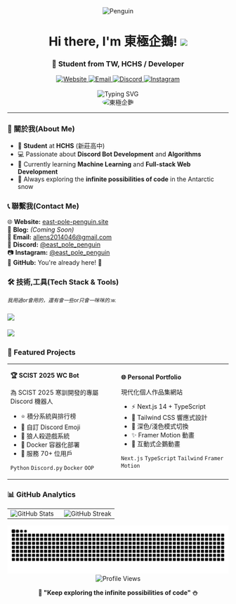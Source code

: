<div align="center">
  <img src="https://raw.githubusercontent.com/Tarikul-Islam-Anik/Animated-Fluent-Emojis/master/Emojis/Animals/Penguin.png" alt="Penguin" width="80" height="80">
  
  # Hi there, I'm 東極企鵝! <img src="https://media.giphy.com/media/hvRJCLFzcasrR4ia7z/giphy.gif" width="25">
  
  ### 🐧 Student from TW, HCHS / Developer
</div>

<div align="center">
  <a href="https://www.east-pole-penguin.site">
    <img src="https://img.shields.io/badge/Website-0078d4?style=for-the-badge&logo=microsoft-edge&logoColor=white" alt="Website" />
  </a>
  <a href="mailto:allens2014046@gmail.com">
    <img src="https://img.shields.io/badge/Email-D14836?style=for-the-badge&logo=gmail&logoColor=white" alt="Email" />
  </a>
  <a href="http://discordapp.com/users/468758934010724352">
    <img src="https://img.shields.io/badge/Discord-7289DA?style=for-the-badge&logo=discord&logoColor=white" alt="Discord" />
  </a>
  <a href="https://www.instagram.com/east_pole_penguin/">
    <img src="https://img.shields.io/badge/Instagram-E4405F?style=for-the-badge&logo=instagram&logoColor=white" alt="Instagram" />
  </a>
</div>

<br>

<div align="center">
  <img src="https://readme-typing-svg.herokuapp.com?font=Fira+Code&weight=500&pause=1000&color=00D8FF&center=true&vCenter=true&width=435&lines=High+School+Student+%F0%9F%8E%93;Discord+Bot+Developer+%F0%9F%A4%96;Algorithm+Enthusiast+%F0%9F%A7%A9;Learning+ML+%26+Web+Dev+%F0%9F%9A%80;Always+coding+in+Antarctica+%E2%9D%84" alt="Typing SVG" />
</div>

<div align="center">
  <img src="https://i.meee.com.tw/N4xbhp8.png" alt="東極企鵝" width="500" height="500" style="border-radius: 50%;">
</div>

---

### 🧊 關於我(About Me)
- 🏫 **Student** at **HCHS** (新莊高中)  
- 💻 Passionate about **Discord Bot Development** and **Algorithms**
- 🤖 Currently learning **Machine Learning** and **Full-stack Web Development**
- 🐧 Always exploring the **infinite possibilities of code** in the Antarctic snow

### 📞 聯繫我(Contact Me)

🌐 **Website:** [east-pole-penguin.site](https://www.east-pole-penguin.site)  
📝 **Blog:** *(Coming Soon)*  
📧 **Email:** [allens2014046@gmail.com](mailto:allens2014046@gmail.com)  
💬 **Discord:** [@east_pole_penguin](http://discordapp.com/users/468758934010724352)  
📷 **Instagram:** [@east_pole_penguin](https://www.instagram.com/east_pole_penguin/)  
💼 **GitHub:** You're already here! 🐧

### 🛠️ 技術,工具(Tech Stack & Tools)
<sup><i>我用過or會用的，還有會一些or只會一咪咪的.w.</i></sup>
<br><br>
<img src="https://skillicons.dev/icons?i=vscode,discord,cpp,python,c,java,git,github,docker&theme=dark" />
<br><br>
<img src="https://skillicons.dev/icons?i=linux,html,css,tailwind,js,ts,react,nextjs,nodejs,bash&theme=dark" />
<br>

### 🚀 Featured Projects

<table>
<tr>
<td width="50%">

**🏆 SCIST 2025 WC Bot**

為 SCIST 2025 寒訓開發的專屬 Discord 機器人

- ⭐ 積分系統與排行榜
- 🎨 自訂 Discord Emoji  
- 🎲 狼人殺遊戲系統
- 🐳 Docker 容器化部署
- 👥 服務 70+ 位用戶

`Python` `Discord.py` `Docker` `OOP`

</td>
<td width="50%">

**🌐 Personal Portfolio**

現代化個人作品集網站

- ⚡ Next.js 14 + TypeScript
- 🎨 Tailwind CSS 響應式設計  
- 🌙 深色/淺色模式切換
- ✨ Framer Motion 動畫
- 🐧 互動式企鵝動畫

`Next.js` `TypeScript` `Tailwind` `Framer Motion`

</td>
</tr>
</table>

### 📊 GitHub Analytics

<table>
<tr>
<td width="50%">

<img src="https://github-readme-stats.vercel.app/api?username=Penguinlunlun&show_icons=true&theme=tokyonight&hide_border=true&count_private=true" alt="GitHub Stats" />

</td>
<td width="50%">

<img src="https://streak-stats.demolab.com/?user=Penguinlunlun&theme=tokyonight&hide_border=true" alt="GitHub Streak" />

</td>
</tr>
</table>

<div align="center">
  <img src="https://raw.githubusercontent.com/Penguinlunlun/Penguinlunlun/output/github-snake-dark.svg" alt="Snake animation" />
</div>

<div align="center">
  <img src="https://komarev.com/ghpvc/?username=Penguinlunlun&color=0078d4&style=flat-square&label=Profile+Views" alt="Profile Views"/>
  
  **🐧 "Keep exploring the infinite possibilities of code" ⛄**
</div>
